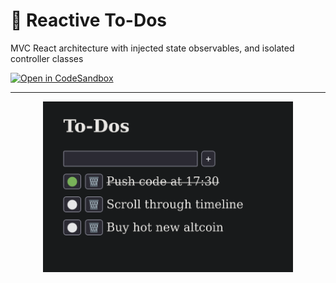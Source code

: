 # 📝 Reactive To-Dos

MVC React architecture with injected state observables, and isolated controller classes

[![Open in CodeSandbox](https://img.shields.io/badge/Open%20in-CodeSandbox-blue?style=flat-square&logo=codesandbox)][live_demo]

---

<p align="center">
  <img
    src="./screenshot.png"
    width="400px"
  />
</p>

[live_demo]: https://codesandbox.io/s/github/hd-o/coding-challenge/tree/main/packages/reactive-todos

